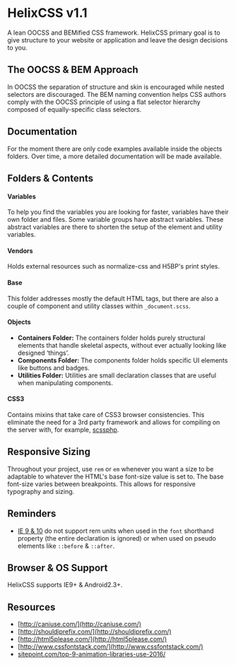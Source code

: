 
# HelixCSS v1.1

A lean OOCSS and BEMified CSS framework. HelixCSS primary goal is to give structure to your website
or application and leave the design decisions to you.

## The OOCSS & BEM Approach

In OOCSS the separation of structure and skin is encouraged while nested selectors are discouraged.
The BEM naming convention helps CSS authors comply with the OOCSS principle of using a flat selector
hierarchy composed of equally-specific class selectors.

## Documentation

For the moment there are only code examples available inside the objects folders. Over time, a more
detailed documentation will be made available.

## Folders & Contents

#### Variables

To help you find the variables you are looking for faster, variables have their own folder and files.
Some variable groups have abstract variables. These abstract variables are there to shorten the setup
of the element and utility variables.

#### Vendors

Holds external resources such as normalize-css and H5BP's print styles.

#### Base

This folder addresses mostly the default HTML tags, but there are also a couple of component and
utility classes within `_document.scss`.

#### Objects

- **Containers Folder:** The containers folder holds purely structural elements that handle skeletal aspects,
without ever actually looking like designed ‘things’.
- **Components Folder:** The components folder holds specific UI elements like buttons and badges.
- **Utilities Folder:** Utilities are small declaration classes that are useful when manipulating components.

#### CSS3

Contains mixins that take care of CSS3 browser consistencies. This eliminate the need for a 3rd party
framework and allows for compiling on the server with, for example, [scssphp](http://leafo.net/scssphp/).

## Responsive Sizing

Throughout your project, use `rem` or `em` whenever you want a size to be adaptable to whatever the
HTML's base font-size value is set to. The base font-size varies between breakpoints. This allows for
responsive typography and sizing.

## Reminders

- [IE 9 & 10](http://caniuse.com/#search=rem) do not support rem units when used in the `font`
  shorthand property (the entire declaration is ignored) or when used on pseudo elements like
  `::before` & `::after`.

## Browser & OS Support

HelixCSS supports IE9+ & Android2.3+.

## Resources

- [http://caniuse.com/](http://caniuse.com/)
- [http://shouldiprefix.com/](http://shouldiprefix.com/)
- [http://html5please.com/](http://html5please.com/)
- [http://www.cssfontstack.com/](http://www.cssfontstack.com/)
- [sitepoint.com/top-9-animation-libraries-use-2016/](https://www.sitepoint.com/top-9-animation-libraries-use-2016/)
